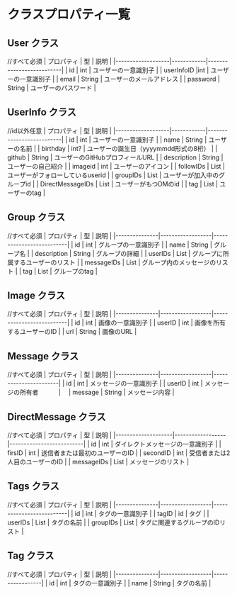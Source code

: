 # クラスプロパティ一覧

## User クラス

//すべて必須
| プロパティ          | 型         | 説明                     |
|-------------------|------------|--------------------------|
| id                | int        | ユーザーの一意識別子      |
| userInfoID        |int         | ユーザーの一意識別子      |
| email             | String     | ユーザーのメールアドレス   |
| password          | String     | ユーザーのパスワード      |


## UserInfo クラス

//id以外任意
| プロパティ          | 型         | 説明                     |
|-------------------|------------|--------------------------|
| id                | int        | ユーザーの一意識別子      |
| name              | String     | ユーザーの名前           |
| birthday          | int?       | ユーザーの誕生日（yyyymmdd形式の8桁） |
| github            | String     | ユーザーのGitHubプロフィールURL |
| description       | String     | ユーザーの自己紹介        |
| imageid           | int        | ユーザーのアイコン        |
| followIDs         | List<int>  | ユーザーがフォローしているuserid     |
| groupIDs          | List<int>  | ユーザーが加入中のグループid     |
| DirectMessageIDs  | List<int>  | ユーザーがもつDMのid    |
| tag               | List<int>  | ユーザーのtag     |


## Group クラス

//すべて必須
| プロパティ      | 型               | 説明                     |
|---------------|------------------|--------------------------|
| id            | int              | グループの一意識別子      |
| name          | String           | グループ名               |
| description   | String           | グループの詳細           |
| userIDs       | List<int>        | グループに所属するユーザーのリスト |
| messageIDs    | List<int>        | グループ内のメッセージのリスト |
| tag           | List<int>        | グループのtag            |



## Image クラス

//すべて必須
| プロパティ      | 型               | 説明                     |
|---------------|------------------|--------------------------|
| id            | int              | 画像の一意識別子         |
| userID        | int              | 画像を所有するユーザーのID |
| url           | String           | 画像のURL                |


## Message クラス

//すべて必須
| プロパティ      | 型               | 説明                   |
|---------------|------------------|-----------------------|
| id            | int              | メッセージの一意識別子    |
| userID        | int              | メッセージの所有者　　　 |　
| message       | String           | メッセージ内容           |


## DirectMessage クラス

//すべて必須
| プロパティ           | 型               | 説明                     |
|--------------------|------------------|--------------------------|
| id                 | int              | ダイレクトメッセージの一意識別子 |
| firsID             | int              | 送信者または最初のユーザーのID   |
| secondID           | int              | 受信者または2人目のユーザーのID  |
| messageIDs         | List<int>        | メッセージのリスト        |


## Tags クラス

//すべて必須
| プロパティ      | 型               | 説明                     |
|---------------|------------------|--------------------------|
| id            | int              | タグの一意識別子         |
| tagID         | id               | タグ                   |
| userIDs       | List<int>        | タグの名前              |
| groupIDs      | List<int>        | タグに関連するグループのIDリスト |


## Tag クラス

//すべて必須
| プロパティ      | 型               | 説明             |
|---------------|------------------|-----------------|
| id            | int              | タグの一意識別子   |
| name          | String           | タグの名前        |
